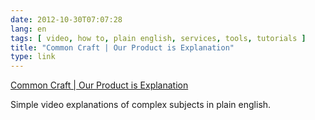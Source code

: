```yaml
---
date: 2012-10-30T07:07:28
lang: en
tags: [ video, how to, plain english, services, tools, tutorials ]
title: "Common Craft | Our Product is Explanation"
type: link
---
```


[Common Craft | Our Product is Explanation](http://www.commoncraft.com/)

Simple video explanations of complex subjects in plain english.

